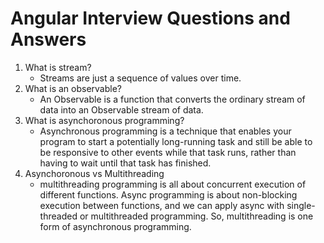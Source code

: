# Angular Interview Questions and Answers
1. What is stream?
   - Streams are just a sequence of values over time.
2. What is an observable?
   - An Observable is a function that converts the ordinary stream of data into an Observable stream of data.
3. What is asynchoronous programming?
   - Asynchronous programming is a technique that enables your program to start a potentially long-running task and still be able to be responsive to other events while that task runs, rather than having to wait until that task has finished.
4. Asynchoronous vs Multithreading
   -  multithreading programming is all about concurrent execution of different functions. Async programming is about non-blocking execution between functions, and we can apply async with single-threaded or multithreaded programming. So, multithreading is one form of asynchronous programming.
